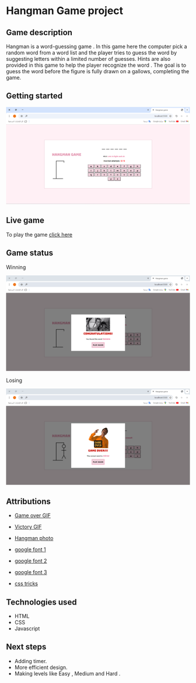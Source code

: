 # Hangman Game project

## Game description 

Hangman is a word-guessing game . In this game here the computer pick a random word from a word list and the player tries to guess the word by suggesting letters within a limited number of guesses. Hints are also provided in this game to help the player recognize the word . The goal is to guess the word before the figure is fully drawn on a gallows, completing the game. 

## Getting started

![alt text](</assets/hangman-game.png>)

## Live game

To play the game [click here](https://israa-ashoor.github.io/hangman-project/)

## Game status

Winning 

![alt text](</assets/win.png>)

Losing 

![alt text](</assets/lose.png>)

## Attributions

- [Game over GIF](https://tenor.com/view/game-over-%E0%A4%96%E0%A5%87%E0%A4%B2%E0%A4%96%E0%A4%BC%E0%A4%A4%E0%A5%8D%E0%A4%AE-%E0%A4%86%E0%A4%A4%E0%A5%8D%E0%A4%AE%E0%A4%B9%E0%A4%A4%E0%A5%8D%E0%A4%AF%E0%A4%BE-%E0%A4%AE%E0%A4%B0%E0%A4%A8%E0%A4%BE-%E0%A4%97%E0%A5%8B%E0%A4%B2%E0%A5%80-gif-14779852)

- [Victory GIF](https://tenor.com/view/victory-gif-23899955)

- [Hangman photo](https://www.tumblr.com/thecityofregalia/94905917024/hangman)

- [google font 1](https://fonts.google.com/specimen/Bungee?query=bu)

- [google font 2](https://fonts.google.com/specimen/Bungee+Tint?query=bu)

- [google font 3](https://fonts.google.com/specimen/Kanit?query=bu)

- [css tricks](https://css-tricks.com/snippets/css/a-guide-to-flexbox/)

## Technologies used

- HTML
- CSS
- Javascript

## Next steps

- Adding timer.
- More efficient design.
- Making levels like Easy , Medium and Hard .


